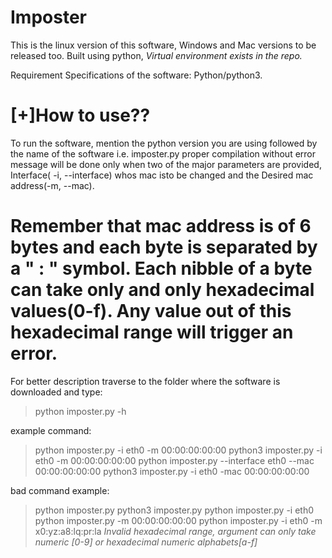 # Imposter
This is the linux version of this software, Windows and Mac versions to be released too.
Built using python, *Virtual environment exists in the repo.*

Requirement Specifications of the software: Python/python3.

# [+]How to use??

To run the software, mention the python version you are using followed by the name of the software i.e. imposter.py
proper compilation without error message will be done only when two of the major parameters are provided, Interface( -i, --interface) whos mac isto be changed and the Desired mac address(-m, --mac).

# Remember that mac address is of 6 bytes and each byte is separated by a " : " symbol. Each nibble of a byte can take only and only hexadecimal values(0-f). Any value out of this hexadecimal range will trigger an error.

For better description traverse to the folder where the software is downloaded and type:
> python imposter.py -h

example command:
> python imposter.py -i eth0 -m 00:00:00:00:00
> python3 imposter.py -i eth0 -m 00:00:00:00:00
> python imposter.py --interface eth0 --mac 00:00:00:00:00
> python3 imposter.py -i eth0 -mac 00:00:00:00:00

bad command example:
> python imposter.py 
> python3 imposter.py
> python imposter.py -i eth0
> python imposter.py -m 00:00:00:00:00
> python imposter.py -i eth0 -m x0:yz:a8:lq:pr:la      *Invalid hexadecimal range, argument can only take numeric [0-9] or hexadecimal numeric alphabets[a-f]*
